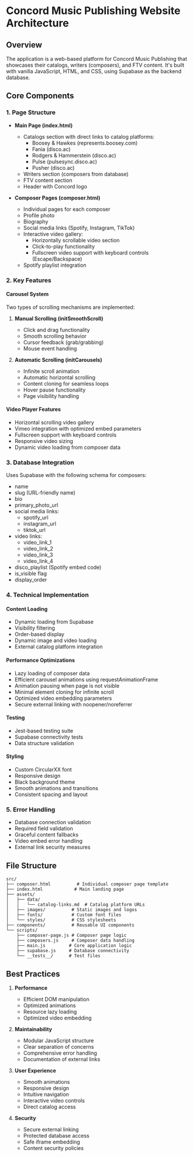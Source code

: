 # Concord Music Publishing Website Architecture

## Overview

The application is a web-based platform for Concord Music Publishing that showcases their catalogs, writers (composers), and FTV content. It's built with vanilla JavaScript, HTML, and CSS, using Supabase as the backend database.

## Core Components

### 1. Page Structure
- **Main Page (index.html)**
  - Catalogs section with direct links to catalog platforms:
    - Boosey & Hawkes (represents.boosey.com)
    - Fania (disco.ac)
    - Rodgers & Hammerstein (disco.ac)
    - Pulse (pulsesync.disco.ac)
    - Pusher (disco.ac)
  - Writers section (composers from database)
  - FTV content section
  - Header with Concord logo

- **Composer Pages (composer.html)**
  - Individual pages for each composer
  - Profile photo
  - Biography
  - Social media links (Spotify, Instagram, TikTok)
  - Interactive video gallery:
    - Horizontally scrollable video section
    - Click-to-play functionality
    - Fullscreen video support with keyboard controls (Escape/Backspace)
  - Spotify playlist integration

### 2. Key Features

#### Carousel System
Two types of scrolling mechanisms are implemented:

1. **Manual Scrolling (initSmoothScroll)**
   - Click and drag functionality
   - Smooth scrolling behavior
   - Cursor feedback (grab/grabbing)
   - Mouse event handling

2. **Automatic Scrolling (initCarousels)**
   - Infinite scroll animation
   - Automatic horizontal scrolling
   - Content cloning for seamless loops
   - Hover pause functionality
   - Page visibility handling

#### Video Player Features
- Horizontal scrolling video gallery
- Vimeo integration with optimized embed parameters
- Fullscreen support with keyboard controls
- Responsive video sizing
- Dynamic video loading from composer data

### 3. Database Integration

Uses Supabase with the following schema for composers:
- name
- slug (URL-friendly name)
- bio
- primary_photo_url
- social media links:
  - spotify_url
  - instagram_url
  - tiktok_url
- video links:
  - video_link_1
  - video_link_2
  - video_link_3
  - video_link_4
- disco_playlist (Spotify embed code)
- is_visible flag
- display_order

### 4. Technical Implementation

#### Content Loading
- Dynamic loading from Supabase
- Visibility filtering
- Order-based display
- Dynamic image and video loading
- External catalog platform integration

#### Performance Optimizations
- Lazy loading of composer data
- Efficient carousel animations using requestAnimationFrame
- Animation pausing when page is not visible
- Minimal element cloning for infinite scroll
- Optimized video embedding parameters
- Secure external linking with noopener/noreferrer

#### Testing
- Jest-based testing suite
- Supabase connectivity tests
- Data structure validation

#### Styling
- Custom CircularXX font
- Responsive design
- Black background theme
- Smooth animations and transitions
- Consistent spacing and layout

### 5. Error Handling
- Database connection validation
- Required field validation
- Graceful content fallbacks
- Video embed error handling
- External link security measures

## File Structure

```
src/
├── composer.html          # Individual composer page template
├── index.html            # Main landing page
├── assets/
│   ├── data/
│   │   └── catalog-links.md  # Catalog platform URLs
│   ├── images/          # Static images and logos
│   ├── fonts/           # Custom font files
│   └── styles/          # CSS stylesheets
├── components/          # Reusable UI components
└── scripts/
    ├── composer-page.js # Composer page logic
    ├── composers.js     # Composer data handling
    ├── main.js         # Core application logic
    ├── supabase.js     # Database connectivity
    └── __tests__/      # Test files
```

## Best Practices

1. **Performance**
   - Efficient DOM manipulation
   - Optimized animations
   - Resource lazy loading
   - Optimized video embedding

2. **Maintainability**
   - Modular JavaScript structure
   - Clear separation of concerns
   - Comprehensive error handling
   - Documentation of external links

3. **User Experience**
   - Smooth animations
   - Responsive design
   - Intuitive navigation
   - Interactive video controls
   - Direct catalog access

4. **Security**
   - Secure external linking
   - Protected database access
   - Safe iframe embedding
   - Content security policies